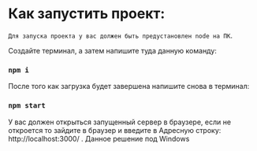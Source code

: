 # Как запустить проект:
`Для запуска проекта у вас должен быть предустановлен node на ПК`.

Создайте терминал, а затем напишите туда данную команду:
### `npm i`
После того как загрузка будет завершена напишите снова в терминал:
### `npm start`
У вас должен открыться запущенный сервер в браузере, если не откроется то зайдите в браузер и введите в Адресную строку: http://localhost:3000/ .
Данное решение под Windows
